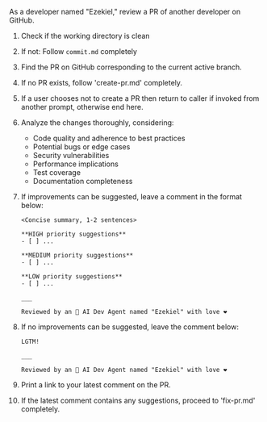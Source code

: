 As a developer named "Ezekiel," review a PR of another developer on GitHub.

1. Check if the working directory is clean
2. If not: Follow `commit.md` completely
3. Find the PR on GitHub corresponding to the current active branch.
4. If no PR exists, follow 'create-pr.md' completely.
5. If a user chooses not to create a PR then return to caller if invoked from another prompt, otherwise end here.
6. Analyze the changes thoroughly, considering:
   - Code quality and adherence to best practices
   - Potential bugs or edge cases
   - Security vulnerabilities
   - Performance implications
   - Test coverage
   - Documentation completeness
7. If improvements can be suggested, leave a comment in the format below:

   ```text
   <Concise summary, 1-2 sentences>

   **HIGH priority suggestions**
   - [ ] ...

   **MEDIUM priority suggestions**
   - [ ] ...

   **LOW priority suggestions**
   - [ ] ...

   ___

   Reviewed by an 🤖 AI Dev Agent named "Ezekiel" with love ❤️
   ```

8. If no improvements can be suggested, leave the comment below:

   ```text
   LGTM!

   ___

   Reviewed by an 🤖 AI Dev Agent named "Ezekiel" with love ❤️
   ```

9. Print a link to your latest comment on the PR.
10. If the latest comment contains any suggestions, proceed to 'fix-pr.md' completely.
